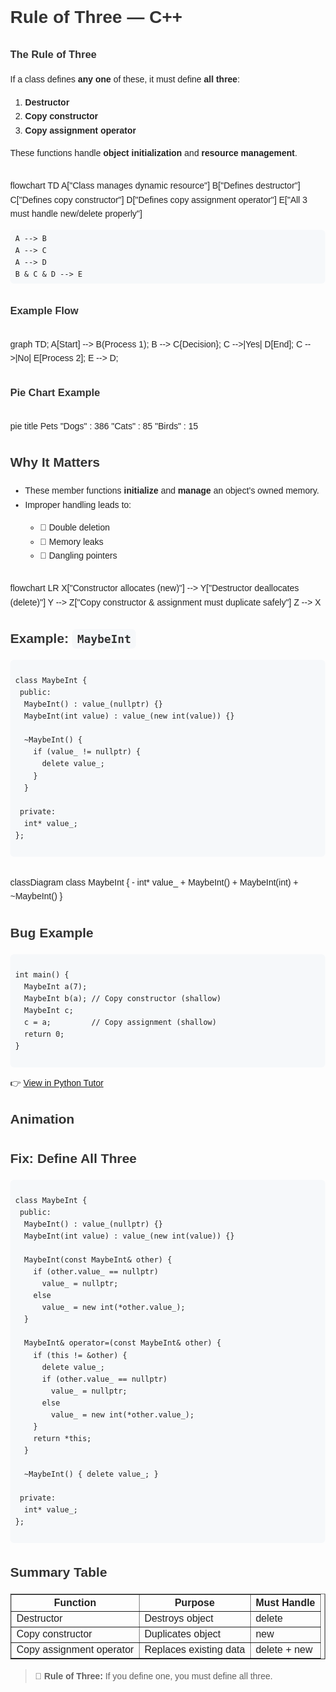 <!DOCTYPE html>
<html lang="en">
<head>
  <meta charset="UTF-8" />
  <meta name="viewport" content="width=device-width, initial-scale=1.0" />
  <title>Rule of Three — C++</title>
  <style>
    body {
      font-family: Arial, sans-serif;
      margin: 40px;
      line-height: 1.6;
      color: #222;
    }
    h1, h2, h3 {
      color: #333;
    }
    pre, code {
      background: #f6f8fa;
      padding: 5px 8px;
      border-radius: 6px;
    }
    .mermaid {
      margin: 30px 0;
    }
  </style>
</head>
<body>
  <h1>Rule of Three — C++</h1>

  <h3>The Rule of Three</h3>
  <p>If a class defines <b>any one</b> of these, it must define <b>all three</b>:</p>

  <ol>
    <li><b>Destructor</b></li>
    <li><b>Copy constructor</b></li>
    <li><b>Copy assignment operator</b></li>
  </ol>

  <p>These functions handle <b>object initialization</b> and <b>resource management</b>.</p>

  <div class="mermaid">
  flowchart TD
    A["Class manages dynamic resource"]
    B["Defines destructor"]
    C["Defines copy constructor"]
    D["Defines copy assignment operator"]
    E["All 3 must handle new/delete properly"]

    A --> B
    A --> C
    A --> D
    B & C & D --> E
  </div>

  <h3>Example Flow</h3>
  <div class="mermaid">
  graph TD;
      A[Start] --> B(Process 1);
      B --> C{Decision};
      C -->|Yes| D[End];
      C -->|No| E[Process 2];
      E --> D;
  </div>

  <h3>Pie Chart Example</h3>
  <div class="mermaid">
  pie title Pets
      "Dogs" : 386
      "Cats" : 85
      "Birds" : 15
  </div>

  <h2>Why It Matters</h2>
  <ul>
    <li>These member functions <b>initialize</b> and <b>manage</b> an object’s owned memory.</li>
    <li>Improper handling leads to:</li>
    <ul>
      <li>🔴 Double deletion</li>
      <li>🔴 Memory leaks</li>
      <li>🔴 Dangling pointers</li>
    </ul>
  </ul>

  <div class="mermaid">
  flowchart LR
  X["Constructor allocates (new)"] --> Y["Destructor deallocates (delete)"]
  Y --> Z["Copy constructor & assignment must duplicate safely"]
  Z --> X
  </div>

  <h2>Example: <code>MaybeInt</code></h2>

  <pre><code class="language-cpp">
class MaybeInt {
 public:
  MaybeInt() : value_(nullptr) {}
  MaybeInt(int value) : value_(new int(value)) {}

  ~MaybeInt() {
    if (value_ != nullptr) {
      delete value_;
    }
  }

 private:
  int* value_;
};
  </code></pre>

  <div class="mermaid">
  classDiagram
  class MaybeInt {
      - int* value_
      + MaybeInt()
      + MaybeInt(int)
      + ~MaybeInt()
  }
  </div>

  <h2>Bug Example</h2>

  <pre><code class="language-cpp">
int main() {
  MaybeInt a(7);
  MaybeInt b(a); // Copy constructor (shallow)
  MaybeInt c;
  c = a;         // Copy assignment (shallow)
  return 0;
}
  </code></pre>

  <p>👉 <a href="https://pythontutor.com/render.html#code=class%20MaybeInt%20%7B%0A%20public%3A%0A%20%20MaybeInt%28%29%20%3A%20value_%28nullptr%29%20%7B%7D%0A%20%20MaybeInt%28int%20value%29%20%3A%20value_%28new%20int%28value%29%29%20%7B%7D%0A%0A%20%20~MaybeInt%28%29%20%7B%0A%20%20%20%20if%20%28value_%20!%3D%20nullptr%29%20%7B%0A%20%20%20%20%20%20delete%20value_%3B%0A%20%20%20%20%7D%0A%20%20%7D%0A%0A%20private%3A%0A%20%20int*%20value_%3B%0A%7D%3B%0A%0Aint%20main%28%29%20%7B%0A%20%20MaybeInt%20a%287%29%3B%0A%20%20MaybeInt%20b%28a%29%3B%20//%20Copy%20constructor%20%28shallow%29%0A%20%20MaybeInt%20c%3B%0A%20%20c%20%3D%20a%3B%20%20%20%20%20%20%20%20%20//%20Copy%20assignment%20%28shallow%29%0A%20%20return%200%3B%0A%7D&cumulative=false&curInstr=12&heapPrimitives=nevernest&mode=display&origin=opt-frontend.js&py=cpp_g%2B%2B9.3.0&rawInputLstJSON=%5B%5D&textReferences=false" target="_blank">View in Python Tutor</a></p>

  <h2>Animation</h2>
  <div id="pointer-animation1">
      <canvas id="pointerCanvas1" width="600" height="350"></canvas>
  </div>

  <script>
  const canvas = document.getElementById('pointerCanvas1');
  const ctx = canvas.getContext('2d');
  let step = 0;
  const stack = [
      {name: 'a::value_', x: 50, y: 60, target: null},
      {name: 'b::value_', x: 50, y: 110, target: null},
      {name: 'c::value_', x: 50, y: 160, target: null}
  ];
  const heap = {name: '7', x: 300, y: 110, invalid: false, visible: false};
  const nullptrPos = {name: 'nullptr', x: 350, y: 230, visible:false};
  let showDoubleDelete = false;

  function drawPointer(obj) {
      if(!obj.target) return;
      ctx.beginPath();
      ctx.moveTo(obj.x + 70, obj.y + 10);
      ctx.lineTo(obj.target.x, obj.target.y + 10);
      ctx.strokeStyle = obj.target.name === 'nullptr' ? 'red' : 'black';
      ctx.lineWidth = 2;
      ctx.stroke();
      ctx.fillStyle = '#87CEFA';
      ctx.fillRect(obj.x, obj.y, 70, 20);
      ctx.strokeRect(obj.x, obj.y, 70, 20);
      ctx.fillStyle = 'black';
      ctx.fillText(obj.name, obj.x + 5, obj.y + 15);
  }

  function drawHeap() {
      if(heap.visible) {
          ctx.fillStyle = heap.invalid ? '#FF6347' : '#90EE90';
          ctx.fillRect(heap.x, heap.y, 70, 20);
          ctx.strokeRect(heap.x, heap.y, 70, 20);
          ctx.fillStyle = 'black';
          const displayName = heap.invalid ?  " (invalid)" : heap.name;
          ctx.fillText(displayName, heap.x + 5, heap.y + 15);
      }
      if(nullptrPos.visible) {
          ctx.fillStyle = '#FFD700';
          ctx.fillRect(nullptrPos.x, nullptrPos.y, 70, 20);
          ctx.strokeRect(nullptrPos.x, nullptrPos.y, 70, 20);
          ctx.fillStyle = 'black';
          ctx.fillText(nullptrPos.name, nullptrPos.x + 5, nullptrPos.y + 15);
      }
  }

  function drawDoubleDelete() {
      if(showDoubleDelete) {
          ctx.fillStyle = 'red';
          ctx.font = '20px sans-serif';
          ctx.fillText('❌ double delete', heap.x + 80, heap.y + 15);
      }
  }

  function drawButtons() {
      ctx.fillStyle = '#E0E0E0';
      ctx.strokeStyle = '#666';
      ctx.lineWidth = 1;
      ctx.fillRect(150, 300, 80, 30);
      ctx.strokeRect(150, 300, 80, 30);
      ctx.fillStyle = 'black';
      ctx.fillText('Prev', 175, 320);
      ctx.fillStyle = '#E0E0E0';
      ctx.strokeStyle = '#666';
      ctx.fillRect(270, 300, 80, 30);
      ctx.strokeRect(270, 300, 80, 30);
      ctx.fillStyle = 'black';
      ctx.fillText('Next', 295, 320);
  }

  function drawStep() {
      ctx.clearRect(0, 0, canvas.width, canvas.height);
      ctx.fillStyle = 'black';
      ctx.font = '16px sans-serif';
      ctx.fillText("Step: " + step, 10, 25);
      drawHeap();
      stack.forEach(drawPointer);
      drawDoubleDelete();
      drawButtons();
  }

  function nextStep() {
      if(step>6) return;
      step++;
      applyStep();
  }

  function prevStep() {
      if (step > 0) step--;
      resetToStep(step);
  }

  function applyStep() {
      switch(step) {
          case 1: stack[0].target = heap; heap.visible = true; break;
          case 2: stack[1].target = heap; break;
          case 3: stack[2].target = nullptrPos; nullptrPos.visible = true; break;
          case 4: stack[2].target = heap; break;
          case 5: heap.invalid = true; break;
          case 6: heap.visible = false; showDoubleDelete = true; break;
          default: break;
      }
      drawStep();
  }

  function resetToStep(n) {
      stack.forEach(s => s.target = null);
      heap.invalid = false;
      heap.visible = false;
      nullptrPos.visible = false;
      showDoubleDelete = false;
      for (let i = 1; i <= n; i++) {
          switch(i) {
              case 1: stack[0].target = heap; heap.visible = true; break;
              case 2: stack[1].target = heap; break;
              case 3: stack[2].target = nullptrPos; nullptrPos.visible = true; break;
              case 4: stack[2].target = heap; break;
              case 5: heap.invalid = true; break;
              case 6: heap.visible = false; showDoubleDelete = true; break;
          }
      }
      drawStep();
  }

  canvas.addEventListener('click', (e) => {
      const rect = canvas.getBoundingClientRect();
      const x = e.clientX - rect.left;
      const y = e.clientY - rect.top;
      if (x >= 150 && x <= 230 && y >= 300 && y <= 330) prevStep();
      else if (x >= 270 && x <= 350 && y >= 300 && y <= 330) nextStep();
  });

  drawStep();
  </script>

  <h2>Fix: Define All Three</h2>

  <pre><code class="language-cpp">
class MaybeInt {
 public:
  MaybeInt() : value_(nullptr) {}
  MaybeInt(int value) : value_(new int(value)) {}

  MaybeInt(const MaybeInt& other) {
    if (other.value_ == nullptr)
      value_ = nullptr;
    else
      value_ = new int(*other.value_);
  }

  MaybeInt& operator=(const MaybeInt& other) {
    if (this != &other) {
      delete value_;
      if (other.value_ == nullptr)
        value_ = nullptr;
      else
        value_ = new int(*other.value_);
    }
    return *this;
  }

  ~MaybeInt() { delete value_; }

 private:
  int* value_;
};
  </code></pre>

  <h2>Summary Table</h2>
  <table border="1" cellpadding="8">
    <tr><th>Function</th><th>Purpose</th><th>Must Handle</th></tr>
    <tr><td>Destructor</td><td>Destroys object</td><td>delete</td></tr>
    <tr><td>Copy constructor</td><td>Duplicates object</td><td>new</td></tr>
    <tr><td>Copy assignment operator</td><td>Replaces existing data</td><td>delete + new</td></tr>
  </table>

  <blockquote>
    🧠 <b>Rule of Three:</b> If you define one, you must define all three.
  </blockquote>

  <script type="module">
    import mermaid from 'https://cdn.jsdelivr.net/npm/mermaid@10/dist/mermaid.esm.min.mjs';
    mermaid.initialize({ startOnLoad: true });
  </script>
</body>
</html>
